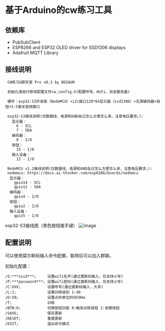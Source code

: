 # 基于Arduino的cw练习工具

## 依赖库
* PubSubClient
* ESP8266 and ESP32 OLED driver for SSD1306 displays
* Adafruit MQTT Library

## 接线说明
```
 CW练习&聊天室 Pro v0.3 by BG5AUN

 初始化请自行修改配置文件cw_config.h(配置呼号、WiFi、消息服务器)

 硬件：esp32-S3开发板（NodeMCU）+i2c接口128*64显示器（ssd1306）+无源蜂鸣器+按钮+3.5毫米音频接口

 esp32-S3接线说明(仅数据线，电源和GND自己怎么方便怎么来，注意电压要求。):
   显示器：
     6 - SCL
     7 - SDA
   蜂鸣器：
     8 - I/O
   按钮：
     15 - I/O
   输入设备：
     12 - I/O

 NodeMCU v1.2接线说明(仅数据线，电源和GND自己怎么方便怎么来，注意电压要求。):
 nodemcu: https://docs.ai-thinker.com/esp8266/boards/nodemcu
  显示器：
    gpio14 - SCL
    gpio12 - SDA
  蜂鸣器：
    gpio4 - I/O
  按钮：
    gpio2 - I/O
  输入设备：
    gpio5 - I/O

```

esp32-S3接线图（黑色按钮接手键）
![image](https://user-images.githubusercontent.com/4379546/212467316-5092111c-2fd7-4d7b-8fc6-021e4d7fe6ee.png)


## 配置说明

可以使用莫尔斯码输入命令配置，联网后可以加入群聊。

初始化配置：
```
/S:***ssid***;     设置wifi名字(通过莫斯码输入，仅支持小写)
/P:***password***; 设置wifi密码(通过莫斯码输入，仅支持小写)
/C:XXX;            设置呼号(通过莫斯码输入，大写)
/L:1;              设置训练级别 1-40
/D:50;             设置点的单位时间50ms
/T;                训练
/BTN:0;            切换按钮功能 0:触发训练按钮 1:发报按钮
/SAVE;             保存更新
/RESET;            重置更新
/EXIT;             退出命令模式
```
